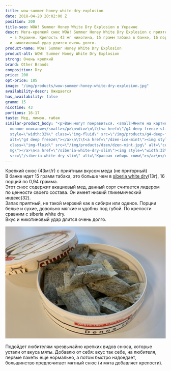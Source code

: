 ```yaml
---
title: wow-summer-honey-white-dry-explosion
date: 2018-04-20 20:02:00 Z
position: 200
title-seo: WOW! Summer Honey White Dry Explosion в Украине
descr: Мега-крепкий снюс WOW! Summer Honey White Dry Explosion с приятным вкусом меда
  - в Украине. Крепость 43 мг никотина, 15 грамм табака в банке, 16 порций.  Вкус
  и никотиновый удар длится очень долго.
product-name: WOW! Summer Honey White Dry Explosion
product-alt: WOW! Summer Honey White Dry Explosion
strong: Очень крепкий
brand: Other Brands
composition: Dry
price: 200
opt-price: 185
image: "/img/products/wow-summer-honey-white-dry-explosion.jpg"
availability-descr: Ожидается
has_availability: false
gramm: 15
nicotine: 43
portions: 16-17
taste: Мед, лимон, табак
similar-product_body: "<p>Вам могут понравиться. <small>Жмите на картинки и читайте
  полное описание</small></p>\n<div>\n\t\t<a href=\"/g4-deep-freeze-slim-all-white\"><img
  style=\"width:32%\" class=\"img-fluid\" src=\"/img/products/g4-deep-freeze.jpg\"
  alt=\"g4 deep freeze\"></a>\n\t\t<a href=\"/dzen-ice-mint\"><img style=\"width:32%\"
  class=\"img-fluid\" src=\"/img/products/dzen/dzen-mint.jpg\" alt=\"снюс dzen 50
  mg\"></a>\n<a href=\"/siberia-white-dry-slim\"><img style=\"width:32%\" class=\"img-fluid\"
  src=\"/siberia-white-dry-slim\" alt=\"Красная сибирь слим\"></a>\n</div>"
---
```


Крепкий снюс (43мг/г) с приятным вкусом меда (не приторный)<br>
В банке идет 15 грамм табака, это больше чем в [siberia white dry](/siberia-white)(13г), 16 порций по 0,94 грамма.<br>
Этот снюс содержит акациевый мед, данный сорт считается лидером по ценности своего состава. Он имеет низкий гликемический индекс(32).<br>
Запах приятный, не такой мерзкий как в сибири или оденсе. Порции белые и сухие, довольно мягкие и удобны под губой. По крепости сравним с siberia white dry.<br>
Вкус и никотиновый удар длится очень долго.<br>
<div class="popup-gallery d-flex mb-3">
	<a href="/img/products/wow/wow-white-dry-open.jpg" title="Пакеты white dry"><img class="img-fluid" src="/img/products/wow/wow-white-dry-open.jpg" alt="wow summer honey white dry open"></a>
</div>

Подойдет любителям чрезвычайно крепких видов снюса, которые устали от вкуса мяты.
Добавлю от себя: вкус так себе, на любителя, первые пакеты еще нормально, а потом быстро надоедает, большинство предпочитает мятный снюс (и мята добавляет крепости).
